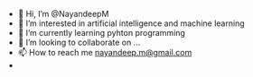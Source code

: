 - 👋 Hi, I’m @NayandeepM
- 👀 I’m interested in artificial intelligence and machine learning
- 🌱 I’m currently learning pyhton programming
- 💞️ I’m looking to collaborate on ...
- 📫 How to reach me nayandeep.m@gmail.com
- 

<!---
NayandeepM/NayandeepM is a ✨ special ✨ repository because its `README.md` (this file) appears on your GitHub profile.
You can click the Preview link to take a look at your changes.
--->
